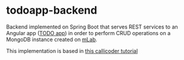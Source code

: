 # todoapp-backend
Backend implemented on Spring Boot that serves REST services to an Angular app ([TODO app](https://github.com/jpOlivo/todoapp-frontend)) in order to perform CRUD operations on a MongoDB instance created on [mLab](https://mlab.com/).

This implementation is based in [this callicoder tutorial](https://www.callicoder.com/spring-boot-mongodb-angular-js-rest-api-tutorial/)


